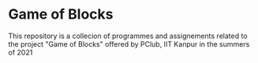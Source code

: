 # Game of Blocks
This repository is a collecion of programmes and assignements related to the project "Game of Blocks" offered by PClub, IIT Kanpur in the summers of 2021

